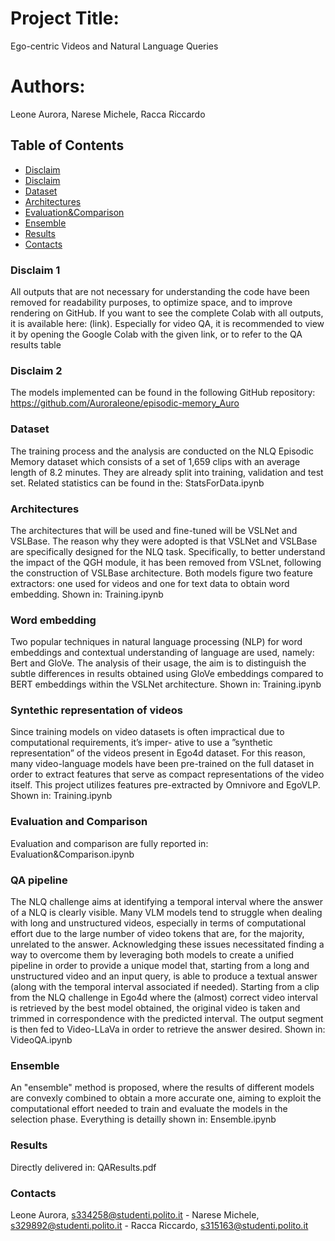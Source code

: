 # Project Title:
Ego-centric Videos and Natural Language Queries

# Authors:
Leone Aurora,
Narese Michele,
Racca Riccardo


## Table of Contents
- [Disclaim](#Disclaim1)
- [Disclaim](#Disclaim2)
- [Dataset](#Dataset) 
- [Architectures](#Architectures)
- [Evaluation&Comparison](#evaluation&comparison)
- [Ensemble](#Ensemble)
- [Results](#results) 
- [Contacts](#Contacts)

### Disclaim 1
All outputs that are not necessary for understanding the code have been removed for readability purposes, to optimize space, and to improve rendering on GitHub. If you want to see the complete Colab with all outputs, it is available here: (link). Especially for video QA, it is recommended to view it by opening the Google Colab with the given link, or to refer to the QA results table

### Disclaim 2
The models implemented can be found in the following GitHub repository: https://github.com/Auroraleone/episodic-memory_Auro

### Dataset
The training process and the analysis are conducted on the NLQ Episodic Memory dataset which consists of a set of 1,659 clips with an average length of 8.2 minutes. They are already split into training, validation and test set.
Related statistics can be found in the: StatsForData.ipynb

### Architectures
The architectures that will be used and fine-tuned will be VSLNet and VSLBase. The reason why they were adopted is that VSLNet and VSLBase are specifically designed for the NLQ task. Specifically, to better understand the impact of the QGH module, it has been removed from VSLnet, following the construction of VSLBase architecture. Both models figure two feature extractors: one used for videos and one for text data to obtain word embedding. Shown in: Training.ipynb

### Word embedding
Two popular techniques in natural language processing (NLP) for word embeddings and contextual understanding of language are used, namely: Bert and GloVe. The analysis of their usage, the aim is to distinguish the subtle differences in results obtained using GloVe embeddings compared to BERT embeddings within the VSLNet architecture. Shown in: Training.ipynb

### Syntethic representation of videos
Since training models on video datasets is often impractical due to computational requirements, it’s imper- ative to use a ”synthetic representation” of the videos present in Ego4d dataset. For this reason, many video-language models have been pre-trained on the full dataset in order to extract features that serve as compact representations of the video itself.
This project utilizes features pre-extracted by Omnivore and EgoVLP. Shown in: Training.ipynb

### Evaluation and Comparison
Evaluation and comparison are fully reported in: Evaluation&Comparison.ipynb

### QA pipeline
The NLQ challenge aims at identifying a temporal interval where the answer of a NLQ is clearly visible. Many VLM models tend to struggle when dealing with long and unstructured videos, especially in terms of computational effort due to the large number of video tokens that are, for the majority, unrelated to the answer. Acknowledging these issues necessitated finding a way to overcome them by leveraging both models to create a unified pipeline in order to provide a unique model that, starting from a long and unstructured video and an input query, is able to produce a textual answer (along with the temporal interval associated if needed). Starting from a clip from the NLQ challenge in Ego4d where the (almost) correct video interval is retrieved by the best model obtained, the original video is taken and trimmed in correspondence with the predicted interval. The output segment is then fed to Video-LLaVa in order to retrieve the answer desired. Shown in: VideoQA.ipynb

### Ensemble
An "ensemble" method is proposed, where the results of different models are convexly combined to obtain a more accurate one, aiming to exploit the computational effort needed to train and evaluate the models in the selection phase. Everything is detailly shown in: Ensemble.ipynb

### Results
Directly delivered in: QAResults.pdf



### Contacts
Leone Aurora, s334258@studenti.polito.it -
Narese Michele, s329892@studenti.polito.it -
Racca Riccardo, s315163@studenti.polito.it 
